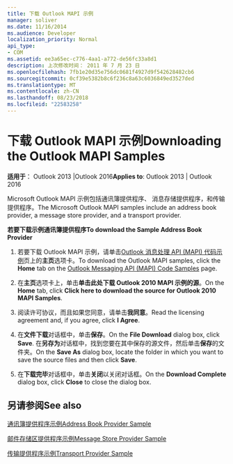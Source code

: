 ```yaml
---
title: 下载 Outlook MAPI 示例
manager: soliver
ms.date: 11/16/2014
ms.audience: Developer
localization_priority: Normal
api_type:
- COM
ms.assetid: ee3a65ec-c776-4aa1-a772-de56fc33a8d1
description: 上次修改时间： 2011 年 7 月 23 日
ms.openlocfilehash: 7fb1e20d35e756dc0681f4927d9f542628482cb6
ms.sourcegitcommit: 0cf39e5382b8c6f236c8a63c6036849ed3527ded
ms.translationtype: MT
ms.contentlocale: zh-CN
ms.lasthandoff: 08/23/2018
ms.locfileid: "22583258"
---
```

# <a name="downloading-the-outlook-mapi-samples"></a><span data-ttu-id="2a133-103">下载 Outlook MAPI 示例</span><span class="sxs-lookup"><span data-stu-id="2a133-103">Downloading the Outlook MAPI Samples</span></span>

  
  
<span data-ttu-id="2a133-104">**适用于**： Outlook 2013 |Outlook 2016</span><span class="sxs-lookup"><span data-stu-id="2a133-104">**Applies to**: Outlook 2013 | Outlook 2016</span></span> 
  
<span data-ttu-id="2a133-105">Microsoft Outlook MAPI 示例包括通讯簿提供程序、 消息存储提供程序，和传输提供程序。</span><span class="sxs-lookup"><span data-stu-id="2a133-105">The Microsoft Outlook MAPI samples include an address book provider, a message store provider, and a transport provider.</span></span>
  
 <span data-ttu-id="2a133-106">**若要下载示例通讯簿提供程序**</span><span class="sxs-lookup"><span data-stu-id="2a133-106">**To download the Sample Address Book Provider**</span></span>
  
1. <span data-ttu-id="2a133-107">若要下载 Outlook MAPI 示例，请单击[Outlook 消息处理 API (MAPI) 代码示例](http://ol2010mapisamples.codeplex.com/)页上的**主页**选项卡。</span><span class="sxs-lookup"><span data-stu-id="2a133-107">To download the Outlook MAPI samples, click the **Home** tab on the [Outlook Messaging API (MAPI) Code Samples](http://ol2010mapisamples.codeplex.com/) page.</span></span> 
    
2. <span data-ttu-id="2a133-108">在**主页**选项卡上，单击**单击此处下载 Outlook 2010 MAPI 示例的源**。</span><span class="sxs-lookup"><span data-stu-id="2a133-108">On the **Home** tab, click **Click here to download the source for Outlook 2010 MAPI Samples**.</span></span>
    
3. <span data-ttu-id="2a133-109">阅读许可协议，而且如果您同意，请单击**我同意**。</span><span class="sxs-lookup"><span data-stu-id="2a133-109">Read the licensing agreement and, if you agree, click **I Agree**.</span></span>
    
4. <span data-ttu-id="2a133-110">在**文件下载**对话框中，单击**保存**。</span><span class="sxs-lookup"><span data-stu-id="2a133-110">On the **File Download** dialog box, click **Save**.</span></span> <span data-ttu-id="2a133-111">在**另存为**对话框中，找到您要在其中保存的源文件，然后单击**保存**的文件夹。</span><span class="sxs-lookup"><span data-stu-id="2a133-111">On the **Save As** dialog box, locate the folder in which you want to save the source files and then click **Save**.</span></span>
    
5. <span data-ttu-id="2a133-112">在**下载完毕**对话框中，单击**关闭**以关闭对话框。</span><span class="sxs-lookup"><span data-stu-id="2a133-112">On the **Download Complete** dialog box, click **Close** to close the dialog box.</span></span> 
    
## <a name="see-also"></a><span data-ttu-id="2a133-113">另请参阅</span><span class="sxs-lookup"><span data-stu-id="2a133-113">See also</span></span>



[<span data-ttu-id="2a133-114">通讯簿提供程序示例</span><span class="sxs-lookup"><span data-stu-id="2a133-114">Address Book Provider Sample</span></span>](address-book-provider-sample.md)
  
[<span data-ttu-id="2a133-115">邮件存储区提供程序示例</span><span class="sxs-lookup"><span data-stu-id="2a133-115">Message Store Provider Sample</span></span>](message-store-provider-sample.md)
  
[<span data-ttu-id="2a133-116">传输提供程序示例</span><span class="sxs-lookup"><span data-stu-id="2a133-116">Transport Provider Sample</span></span>](transport-provider-sample.md)


